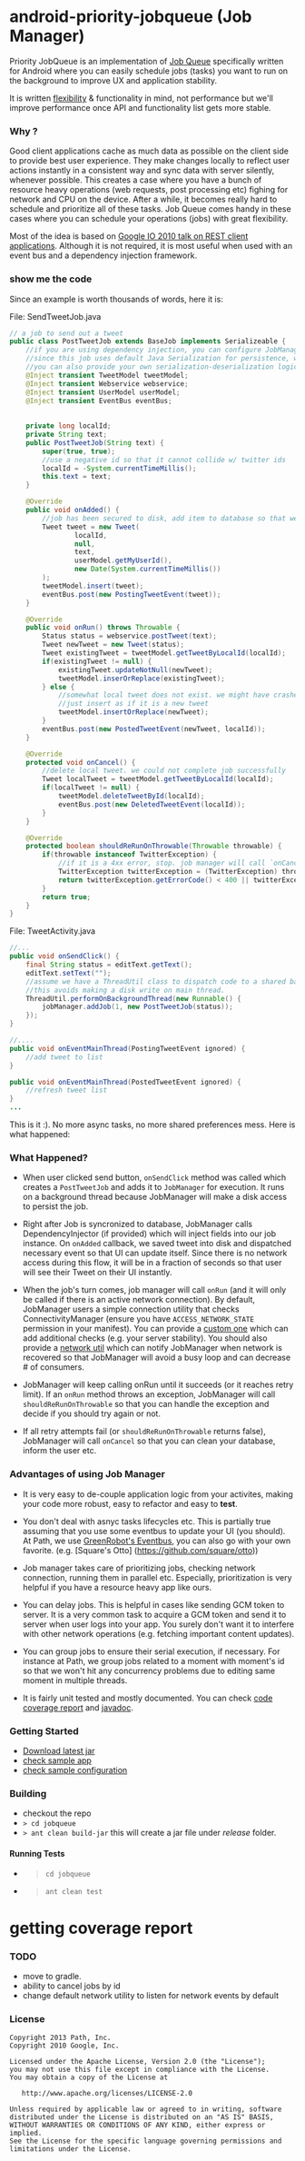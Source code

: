 android-priority-jobqueue (Job Manager)
=========================

Priority JobQueue is an implementation of [Job Queue](http://en.wikipedia.org/wiki/Job_queue) specifically written for Android where you can easily schedule jobs (tasks) you want to run on the background to improve UX and application stability.

It is written [flexibility](https://github.com/path/android-priority-jobqueue/wiki/configuration) & functionality in mind, not performance but we'll improve performance once API and functionality list gets more stable.

### Why ?
Good client applications cache as much data as possible on the client side to provide best user experience. They make changes locally to reflect user actions instantly in a consistent way and sync data with server silently, whenever possible. 
This creates a case where you have a bunch of resource heavy operations (web requests, post processing etc) fighing for network and CPU on the device. After a while, it becomes really hard to schedule and prioritize all of these tasks. Job Queue comes handy in these cases where you can schedule your operations (jobs) with great flexibility.

Most of the idea is based on [Google IO 2010 talk on REST client applications][8].
Although it is not required, it is most useful when used with an event bus and a dependency injection framework.

### show me the code

Since an example is worth thousands of words, here it is:

File: SendTweetJob.java
``` java
// a job to send out a tweet
public class PostTweetJob extends BaseJob implements Serializeable {
    //if you are using dependency injection, you can configure JobManager to use it :)
    //since this job uses default Java Serialization for persistence, we marked injected fields as transient.
    //you can also provide your own serialization-deserialization logic.
    @Inject transient TweetModel tweetModel;
    @Inject transient Webservice webservice;
    @Inject transient UserModel userModel;
    @Inject transient EventBus eventBus;
    
    
    private long localId;
    private String text;
    public PostTweetJob(String text) {
        super(true, true);
        //use a negative id so that it cannot collide w/ twitter ids
        localId = -System.currentTimeMillis();
        this.text = text;
    }

    @Override
    public void onAdded() {
        //job has been secured to disk, add item to database so that we can display it to the user.
        Tweet tweet = new Tweet(
                localId,
                null,
                text,
                userModel.getMyUserId(),
                new Date(System.currentTimeMillis())
        );
        tweetModel.insert(tweet);
        eventBus.post(new PostingTweetEvent(tweet));
    }

    @Override
    public void onRun() throws Throwable {
        Status status = webservice.postTweet(text);
        Tweet newTweet = new Tweet(status);
        Tweet existingTweet = tweetModel.getTweetByLocalId(localId);
        if(existingTweet != null) {
            existingTweet.updateNotNull(newTweet);
            tweetModel.inserOrReplace(existingTweet);
        } else {
            //somewhat local tweet does not exist. we might have crashed before onAdded is called.
            //just insert as if it is a new tweet
            tweetModel.insertOrReplace(newTweet);
        }
        eventBus.post(new PostedTweetEvent(newTweet, localId));
    }

    @Override
    protected void onCancel() {
        //delete local tweet. we could not complete job successfully
        Tweet localTweet = tweetModel.getTweetByLocalId(localId);
        if(localTweet != null) {
            tweetModel.deleteTweetById(localId);
            eventBus.post(new DeletedTweetEvent(localId));
        }
    }

    @Override
    protected boolean shouldReRunOnThrowable(Throwable throwable) {
        if(throwable instanceof TwitterException) {
            //if it is a 4xx error, stop. job manager will call `onCancel`
            TwitterException twitterException = (TwitterException) throwable;
            return twitterException.getErrorCode() < 400 || twitterException.getErrorCode() > 499;
        }
        return true;
    }
}


```

File: TweetActivity.java
``` java
//...
public void onSendClick() {
    final String status = editText.getText();
    editText.setText("");
    //assume we have a ThreadUtil class to dispatch code to a shared background thread.
    //this avoids making a disk write on main thread.
    ThreadUtil.performOnBackgroundThread(new Runnable() {
        jobManager.addJob(1, new PostTweetJob(status));
    });
}

//....
public void onEventMainThread(PostingTweetEvent ignored) {
    //add tweet to list
}

public void onEventMainThread(PostedTweetEvent ignored) {
    //refresh tweet list
}
...
```

This is it :). No more async tasks, no more shared preferences mess. Here is what happened:

### What Happened?
* When user clicked send button, `onSendClick` method was called which creates a `PostTweetJob` and adds it to `JobManager` for execution.
It runs on a background thread because JobManager will make a disk access to persist the job.

* Right after Job is syncronized to database, JobManager calls DependencyInjector (if provided) which will inject fields into our job instance. 
On `onAdded` callback, we saved tweet into disk and dispatched necessary event so that UI can update itself. Since there is no network access during this flow, it will be in a fraction of seconds so that user will see their Tweet on their UI instantly.

* When the job's turn comes, job manager will call `onRun` (and it will only be called if there is an active network connection). 
By default, JobManager users a simple connection utility that checks ConnectivityManager (ensure you have `ACCESS_NETWORK_STATE` permission in your manifest). You can provide a [custom one][1] which can
add additional checks (e.g. your server stability). You should also provide a [network util][1] which can notify JobManager when network
is recovered so that JobManager will avoid a busy loop and can decrease # of consumers. 

* JobManager will keep calling onRun until it succeeds (or it reaches retry limit). If an `onRun` method throws an exception,
JobManager will call `shouldReRunOnThrowable` so that you can handle the exception and decide if you should try again or not.

* If all retry attempts fail (or `shouldReRunOnThrowable` returns false), JobManager will call `onCancel` so that you can clean
your database, inform the user etc.

### Advantages of using Job Manager
* It is very easy to de-couple application logic from your activites, making your code more robust, easy to refactor and easy to **test**.
* You don't deal with asnyc tasks lifecycles etc. This is partially true assuming that you use some eventbus to update your UI (you should).
At Path, we use [GreenRobot's Eventbus](github.com/greenrobot/EventBus), you can also go with your own favorite. (e.g. [Square's Otto] (https://github.com/square/otto))
* Job manager takes care of prioritizing jobs, checking network connection, running them in parallel etc. Especially, prioritization is very helpful if you have a resource heavy app like ours.
* You can delay jobs. This is helpful in cases like sending GCM token to server. It is a very common task to acquire a GCM token and send it to server when user logs into your app. You surely don't want it to interfere with other network operations (e.g. fetching important content updates).
* You can group jobs to ensure their serial execution, if necessary. For instance at Path, we group jobs related to a moment with moment's id so that we won't hit any concurrency problems due to editing same moment in multiple threads.

* It is fairly unit tested and mostly documented. You can check [code coverage report][3] and [javadoc][4].


### Getting Started
* [Download latest jar][5]
* [check sample app][6]
* [check sample configuration][7]

### Building
* checkout the repo
* `> cd jobqueue`
* `> ant clean build-jar`
this will create a jar file under _release_ folder.

#### Running Tests
* > `cd jobqueue`
* > `ant clean test`

# getting coverage report

### TODO
* move to gradle.
* ability to cancel jobs by id
* change default network utility to listen for network events by default


### License
```
Copyright 2013 Path, Inc.
Copyright 2010 Google, Inc.

Licensed under the Apache License, Version 2.0 (the "License");
you may not use this file except in compliance with the License.
You may obtain a copy of the License at

   http://www.apache.org/licenses/LICENSE-2.0

Unless required by applicable law or agreed to in writing, software
distributed under the License is distributed on an "AS IS" BASIS,
WITHOUT WARRANTIES OR CONDITIONS OF ANY KIND, either express or implied.
See the License for the specific language governing permissions and
limitations under the License.
```

[1]: https://github.com/path/android-priority-jobqueue/blob/master/jobqueue/src/com/path/android/jobqueue/network/NetworkUtil.java
[2]: https://github.com/path/android-priority-jobqueue/blob/master/jobqueue/src/com/path/android/jobqueue/network/NetworkEventProvider.java
[3]: http://path.github.io/android-priority-jobqueue/coverage-report/index.html
[4]: http://path.github.io/android-priority-jobqueue/javadoc/index.html
[5]: https://github.com/path/android-priority-jobqueue/releases
[6]: https://github.com/path/android-priority-jobqueue/tree/master/examples
[7]: https://github.com/path/android-priority-jobqueue/blob/master/examples/twitter/TwitterClient/src/com/path/android/jobqueue/examples/twitter/TwitterApplication.java#L26
[8]: http://www.youtube.com/watch?v=xHXn3Kg2IQE
